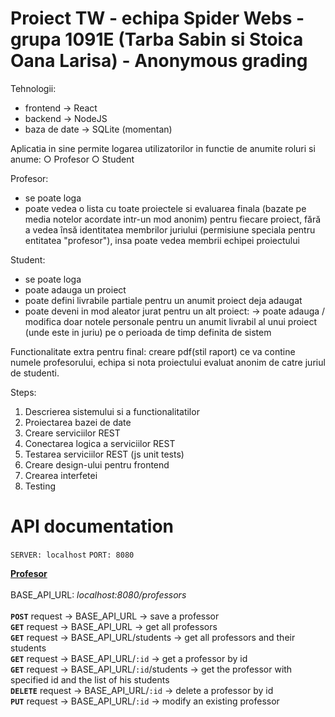 # Proiect TW - echipa Spider Webs - grupa 1091E (Tarba Sabin si Stoica Oana Larisa) - Anonymous grading

Tehnologii:
- frontend -> React
- backend -> NodeJS
- baza de date -> SQLite (momentan)

Aplicatia in sine permite logarea utilizatorilor in functie de anumite roluri si anume:
○ Profesor
○ Student

Profesor:
- se poate loga
- poate vedea o lista cu toate proiectele si evaluarea finala (bazate pe media notelor acordate intr-un mod anonim) pentru fiecare proiect, fără a vedea însă identitatea membrilor juriului (permisiune speciala pentru entitatea "profesor"), insa poate vedea membrii echipei proiectului

Student:
- se poate loga
- poate adauga un proiect
- poate defini livrabile partiale pentru un anumit proiect deja adaugat
- poate deveni in mod aleator jurat pentru un alt proiect:
                  -> poate adauga / modifica doar notele personale pentru un anumit livrabil al unui proiect (unde este in juriu) pe o perioada de timp definita de sistem

Functionalitate extra pentru final: creare pdf(stil raport) ce va contine numele profesorului, echipa si nota proiectului evaluat anonim de catre juriul de studenti.

Steps:
1. Descrierea sistemului si a functionalitatilor
2. Proiectarea bazei de date
3. Creare serviciilor REST
4. Conectarea logica a serviciilor REST
5. Testarea serviciilor REST (js unit tests)
6. Creare design-ului pentru frontend
7. Crearea interfetei
8. Testing


# API documentation
```SERVER: localhost```
```PORT: 8080```


<u><strong>Profesor</strong></u> <br><br>
BASE_API_URL: <i>localhost:8080/professors</i> <br><br>
<strong>```POST```</strong> request -> BASE_API_URL -> save a professor <br> 
<strong>```GET```</strong> request -> BASE_API_URL -> get all professors <br>
<strong>```GET```</strong> request -> BASE_API_URL/students -> get all professors and their students <br>
<strong>```GET```</strong> request -> BASE_API_URL/```:id``` -> get a professor by id <br>
<strong>```GET```</strong> request -> BASE_API_URL/```:id```/students -> get the professor with specified id and the list of his students <br>
<strong>```DELETE```</strong> request -> BASE_API_URL/```:id``` -> delete a professor by id <br>
<strong>```PUT```</strong> request -> BASE_API_URL/```:id``` -> modify an existing professor <br>
